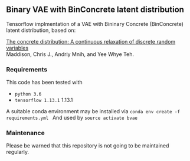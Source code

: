 ##  Binary VAE with BinConcrete latent distribution

Tensorflow implmentation of a VAE with Bininary Concrete (BinConcrete) latent distribution, based on:

[The concrete distribution: A continuous relaxation of discrete random variables](https://arxiv.org/pdf/1611.00712.pdf)  
Maddison, Chris J., Andriy Mnih, and Yee Whye Teh.

### Requirements

This code has been tested with
-   `python 3.6`
-   `tensorflow 1.13.1` 1.13.1

A suitable conda environment may be installed via
	```
	conda env create -f requirements.yml 
	```
And used by
	```
	source activate bvae
	```

### Maintenance

Please be warned that this repository is not going to be maintained regularly.
